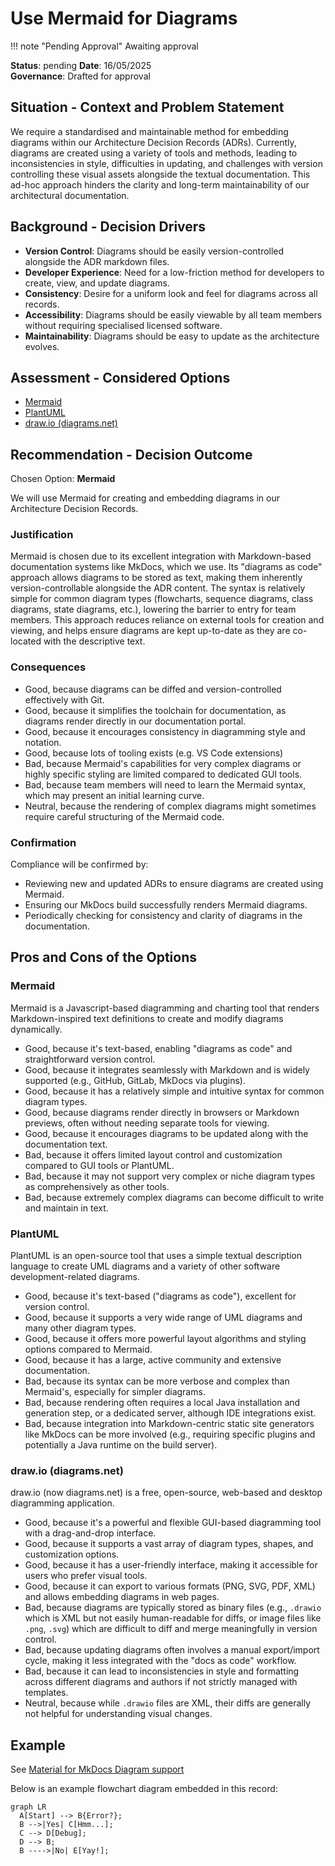 # Use Mermaid for Diagrams

!!! note "Pending Approval"
    Awaiting approval

**Status**: pending
**Date**: 16/05/2025  
**Governance**: Drafted for approval

## Situation - Context and Problem Statement

We require a standardised and maintainable method for embedding diagrams within
our Architecture Decision Records (ADRs). Currently, diagrams are created using
a variety of tools and methods, leading to inconsistencies in style,
difficulties in updating, and challenges with version controlling these visual
assets alongside the textual documentation. This ad-hoc approach hinders the
clarity and long-term maintainability of our architectural documentation.

## Background - Decision Drivers

* **Version Control**: Diagrams should be easily version-controlled alongside
    the ADR markdown files.
* **Developer Experience**: Need for a low-friction method for developers to
    create, view, and update diagrams.
* **Consistency**: Desire for a uniform look and feel for diagrams across all
    records.
* **Accessibility**: Diagrams should be easily viewable by all team members
    without requiring specialised licensed software.
* **Maintainability**: Diagrams should be easy to update as the architecture
    evolves.

## Assessment - Considered Options

* [Mermaid](https://mermaid.js.org/)
* [PlantUML](https://plantuml.com/)
* [draw.io (diagrams.net)](https://app.diagrams.net/)

## Recommendation - Decision Outcome

Chosen Option: **Mermaid**

We will use Mermaid for creating and embedding diagrams in our Architecture
Decision Records.

### Justification

Mermaid is chosen due to its excellent integration with Markdown-based
documentation systems like MkDocs, which we use. Its "diagrams as code"
approach allows diagrams to be stored as text, making them inherently
version-controllable alongside the ADR content. The syntax is relatively
simple for common diagram types (flowcharts, sequence diagrams, class diagrams,
state diagrams, etc.), lowering the barrier to entry for team members. This
approach reduces reliance on external tools for creation and viewing, and
helps ensure diagrams are kept up-to-date as they are co-located with the
descriptive text.

### Consequences

* Good, because diagrams can be diffed and version-controlled effectively with Git.
* Good, because it simplifies the toolchain for documentation, as diagrams render directly in our documentation portal.
* Good, because it encourages consistency in diagramming style and notation.
* Good, because lots of tooling exists (e.g. VS Code extensions)
* Bad, because Mermaid's capabilities for very complex diagrams or highly specific styling are limited compared to dedicated GUI tools.
* Bad, because team members will need to learn the Mermaid syntax, which may present an initial learning curve.
* Neutral, because the rendering of complex diagrams might sometimes require careful structuring of the Mermaid code.

### Confirmation

Compliance will be confirmed by:

* Reviewing new and updated ADRs to ensure diagrams are created using Mermaid.
* Ensuring our MkDocs build successfully renders Mermaid diagrams.
* Periodically checking for consistency and clarity of diagrams in the documentation.

## Pros and Cons of the Options

### Mermaid

Mermaid is a Javascript-based diagramming and charting tool that renders
Markdown-inspired text definitions to create and modify diagrams dynamically.

* Good, because it's text-based, enabling "diagrams as code" and straightforward version control.
* Good, because it integrates seamlessly with Markdown and is widely supported (e.g., GitHub, GitLab, MkDocs via plugins).
* Good, because it has a relatively simple and intuitive syntax for common diagram types.
* Good, because diagrams render directly in browsers or Markdown previews, often without needing separate tools for viewing.
* Good, because it encourages diagrams to be updated along with the documentation text.
* Bad, because it offers limited layout control and customization compared to GUI tools or PlantUML.
* Bad, because it may not support very complex or niche diagram types as comprehensively as other tools.
* Bad, because extremely complex diagrams can become difficult to write and maintain in text.

### PlantUML

PlantUML is an open-source tool that uses a simple textual description language
to create UML diagrams and a variety of other software development-related
diagrams.

* Good, because it's text-based ("diagrams as code"), excellent for version control.
* Good, because it supports a very wide range of UML diagrams and many other diagram types.
* Good, because it offers more powerful layout algorithms and styling options compared to Mermaid.
* Good, because it has a large, active community and extensive documentation.
* Bad, because its syntax can be more verbose and complex than Mermaid's, especially for simpler diagrams.
* Bad, because rendering often requires a local Java installation and generation step, or a dedicated server, although IDE integrations exist.
* Bad, because integration into Markdown-centric static site generators like MkDocs can be more involved (e.g., requiring specific plugins and potentially a Java runtime on the build server).

### draw.io (diagrams.net)

draw.io (now diagrams.net) is a free, open-source, web-based and desktop diagramming application.

* Good, because it's a powerful and flexible GUI-based diagramming tool with a drag-and-drop interface.
* Good, because it supports a vast array of diagram types, shapes, and customization options.
* Good, because it has a user-friendly interface, making it accessible for users who prefer visual tools.
* Good, because it can export to various formats (PNG, SVG, PDF, XML) and allows embedding diagrams in web pages.
* Bad, because diagrams are typically stored as binary files (e.g., `.drawio` which is XML but not easily human-readable for diffs, or image files like `.png`, `.svg`) which are difficult to diff and merge meaningfully in version control.
* Bad, because updating diagrams often involves a manual export/import cycle, making it less integrated with the "docs as code" workflow.
* Bad, because it can lead to inconsistencies in style and formatting across different diagrams and authors if not strictly managed with templates.
* Neutral, because while `.drawio` files are XML, their diffs are generally not helpful for understanding visual changes.

## Example

See [Material for MkDocs Diagram support](https://squidfunk.github.io/mkdocs-material/reference/diagrams/)

Below is an example flowchart diagram embedded in this record:

``` mermaid
graph LR
  A[Start] --> B{Error?};
  B -->|Yes| C[Hmm...];
  C --> D[Debug];
  D --> B;
  B ---->|No| E[Yay!];
```
